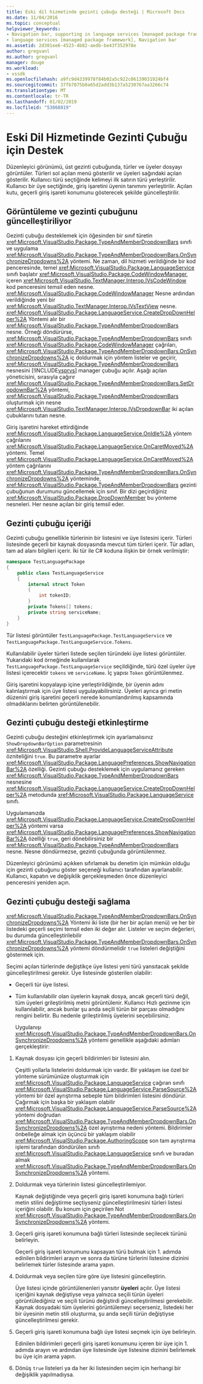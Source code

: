 ```yaml
---
title: Eski dil hizmetinde gezinti çubuğu desteği | Microsoft Docs
ms.date: 11/04/2016
ms.topic: conceptual
helpviewer_keywords:
- Navigation bar, supporting in language services [managed package framework]
- language services [managed package framework], Navigation bar
ms.assetid: 2d301ee6-4523-4b82-aedb-be43f352978e
author: gregvanl
ms.author: gregvanl
manager: douge
ms.workload:
- vssdk
ms.openlocfilehash: a9fc9d4339978f84b02a5c922c06139031924bf4
ms.sourcegitcommit: 37fb7075b0a65d2add3b137a5230767aa3266c74
ms.translationtype: MT
ms.contentlocale: tr-TR
ms.lasthandoff: 01/02/2019
ms.locfileid: "53868819"
---
```

# <a name="support-for-the-navigation-bar-in-a-legacy-language-service"></a>Eski Dil Hizmetinde Gezinti Çubuğu için Destek
Düzenleyici görünümü, üst gezinti çubuğunda, türler ve üyeler dosyayı görüntüler. Türleri sol açılan menü gösterilir ve üyeleri sağındaki açılan gösterilir. Kullanıcı türü seçtiğinde kelimeyi ilk satırın türü yerleştirilir. Kullanıcı bir üye seçtiğinde, giriş işaretini üyenin tanımını yerleştirilir. Açılan kutu, geçerli giriş işareti konumunu gösterecek şekilde güncelleştirilir.  
  
## <a name="displaying-and-updating-the-navigation-bar"></a>Görüntüleme ve gezinti çubuğunu güncelleştiriliyor  
 Gezinti çubuğu desteklemek için öğesinden bir sınıf türetin <xref:Microsoft.VisualStudio.Package.TypeAndMemberDropdownBars> sınıfı ve uygulama <xref:Microsoft.VisualStudio.Package.TypeAndMemberDropdownBars.OnSynchronizeDropdowns%2A> yöntemi. Ne zaman, dil hizmeti verildiğinde bir kod penceresinde, temel <xref:Microsoft.VisualStudio.Package.LanguageService> sınıfı başlatır <xref:Microsoft.VisualStudio.Package.CodeWindowManager>, içeren <xref:Microsoft.VisualStudio.TextManager.Interop.IVsCodeWindow> kod penceresini temsil eden nesne. <xref:Microsoft.VisualStudio.Package.CodeWindowManager> Nesne ardından verildiğinde yeni bir <xref:Microsoft.VisualStudio.TextManager.Interop.IVsTextView> nesne. <xref:Microsoft.VisualStudio.Package.LanguageService.CreateDropDownHelper%2A> Yöntemi alır bir <xref:Microsoft.VisualStudio.Package.TypeAndMemberDropdownBars> nesne. Örneği döndürürse, <xref:Microsoft.VisualStudio.Package.TypeAndMemberDropdownBars> sınıfı <xref:Microsoft.VisualStudio.Package.CodeWindowManager> çağrıları, <xref:Microsoft.VisualStudio.Package.TypeAndMemberDropdownBars.OnSynchronizeDropdowns%2A> iç doldurmak için yöntem listeler ve geçirir, <xref:Microsoft.VisualStudio.Package.TypeAndMemberDropdownBars> nesnesini [!INCLUDE[vsprvs](../../code-quality/includes/vsprvs_md.md)] manager çubuğu açılır. Aşağı açılan yöneticisini, sırasıyla çağırır <xref:Microsoft.VisualStudio.Package.TypeAndMemberDropdownBars.SetDropdownBar%2A> yöntemi, <xref:Microsoft.VisualStudio.Package.TypeAndMemberDropdownBars> oluşturmak için nesne <xref:Microsoft.VisualStudio.TextManager.Interop.IVsDropdownBar> iki açılan çubuklarını tutan nesne.  
  
 Giriş işaretini hareket ettirdiğinde <xref:Microsoft.VisualStudio.Package.LanguageService.OnIdle%2A> yöntem çağrılarını <xref:Microsoft.VisualStudio.Package.LanguageService.OnCaretMoved%2A> yöntemi. Temel <xref:Microsoft.VisualStudio.Package.LanguageService.OnCaretMoved%2A> yöntem çağrılarını <xref:Microsoft.VisualStudio.Package.TypeAndMemberDropdownBars.OnSynchronizeDropdowns%2A> yönteminde, <xref:Microsoft.VisualStudio.Package.TypeAndMemberDropdownBars> gezinti çubuğunun durumunu güncellemek için sınıf. Bir dizi geçirdiğiniz <xref:Microsoft.VisualStudio.Package.DropDownMember> bu yönteme nesneleri. Her nesne açılan bir giriş temsil eder.  
  
## <a name="the-contents-of-the-navigation-bar"></a>Gezinti çubuğu içeriği  
 Gezinti çubuğu genellikle türlerinin bir listesini ve üye listesini içerir. Türleri listesinde geçerli bir kaynak dosyasında mevcut tüm türleri içerir. Tür adları, tam ad alanı bilgileri içerir. İki tür ile C# koduna ilişkin bir örnek verilmiştir:  
  
```csharp  
namespace TestLanguagePackage  
{  
    public class TestLanguageService  
    {  
        internal struct Token  
        {  
            int tokenID;  
        }  
        private Tokens[] tokens;  
        private string serviceName;  
    }  
}  
```  
  
 Tür listesi görüntüler `TestLanguagePackage.TestLanguageService` ve `TestLanguagePackage.TestLanguageService.Tokens`.  
  
 Kullanılabilir üyeler türleri listede seçilen türündeki üye listesi görüntüler. Yukarıdaki kod örneğinde kullanılarak `TestLanguagePackage.TestLanguageService` seçildiğinde, türü özel üyeler üye listesi içerecektir `tokens` ve `serviceName`. İç yapısı `Token` görüntülenmez.  
  
 Giriş işaretini kopyalayıp içine yerleştirildiğinde, bir üyenin adını kalınlaştırmak için üye listesi uygulayabilirsiniz. Üyeleri ayrıca gri metin düzenini giriş işaretini geçerli nerede konumlandırılmış kapsamında olmadıklarını belirten görüntülenebilir.  
  
## <a name="enabling-support-for-the-navigation-bar"></a>Gezinti çubuğu desteği etkinleştirme  
 Gezinti çubuğu desteğini etkinleştirmek için ayarlamalısınız `ShowDropdownBarOption` parametresinin <xref:Microsoft.VisualStudio.Shell.ProvideLanguageServiceAttribute> özniteliğini `true`. Bu parametre ayarlar <xref:Microsoft.VisualStudio.Package.LanguagePreferences.ShowNavigationBar%2A> özelliği. Gezinti çubuğu desteklemek için uygulamanız gereken <xref:Microsoft.VisualStudio.Package.TypeAndMemberDropdownBars> nesnesine <xref:Microsoft.VisualStudio.Package.LanguageService.CreateDropDownHelper%2A> metodunda <xref:Microsoft.VisualStudio.Package.LanguageService> sınıfı.  
  
 Uygulamanızda <xref:Microsoft.VisualStudio.Package.LanguageService.CreateDropDownHelper%2A> yöntemi varsa <xref:Microsoft.VisualStudio.Package.LanguagePreferences.ShowNavigationBar%2A> özelliği `true`, geri dönebilirsiniz bir <xref:Microsoft.VisualStudio.Package.TypeAndMemberDropdownBars> nesne. Nesne döndürmezse, gezinti çubuğunda görüntülenmez.  
  
 Düzenleyici görünümü açıkken sıfırlamak bu denetim için mümkün olduğu için gezinti çubuğunu göster seçeneği kullanıcı tarafından ayarlanabilir. Kullanıcı, kapatın ve değişiklik gerçekleşmeden önce düzenleyici penceresini yeniden açın.  
  
## <a name="implementing-support-for-the-navigation-bar"></a>Gezinti çubuğu desteği sağlama  
 <xref:Microsoft.VisualStudio.Package.TypeAndMemberDropdownBars.OnSynchronizeDropdowns%2A> Yöntemi iki liste (bir her bir açılan menü) ve her bir listedeki geçerli seçimi temsil eden iki değer alır. Listeler ve seçim değerleri, bu durumda güncelleştirilebilir <xref:Microsoft.VisualStudio.Package.TypeAndMemberDropdownBars.OnSynchronizeDropdowns%2A> yöntemi döndürmelidir `true` listeleri değiştiğini göstermek için.  
  
 Seçimi açılan türlerinde değiştikçe üye listesi yeni türü yansıtacak şekilde güncelleştirilmesi gerekir. Üye listesinde gösterilen olabilir:  
  
- Geçerli tür üye listesi.  
  
- Tüm kullanılabilir olan üyelerin kaynak dosya, ancak geçerli türü değil, tüm üyeleri grileştirilmiş metni görüntülenir. Kullanıcı Hızlı gezinme için kullanılabilir, ancak bunlar şu anda seçili türün bir parçası olmadığını rengini belirtir. Bu nedenle grileştirilmiş üyelerini seçebilirsiniz.  
  
  Uygulanışı <xref:Microsoft.VisualStudio.Package.TypeAndMemberDropdownBars.OnSynchronizeDropdowns%2A> yöntemi genellikle aşağıdaki adımları gerçekleştirir:  
  
1.  Kaynak dosyası için geçerli bildirimleri bir listesini alın.  
  
     Çeşitli yollarla listelerini doldurmak için vardır. Bir yaklaşım ise özel bir yönteme sürümünüze oluşturmak için <xref:Microsoft.VisualStudio.Package.LanguageService> çağıran sınıfı <xref:Microsoft.VisualStudio.Package.LanguageService.ParseSource%2A> yöntemi bir özel ayrıştırma sebeple tüm bildirimleri listesini döndürür. Çağırmak için başka bir yaklaşım olabilir <xref:Microsoft.VisualStudio.Package.LanguageService.ParseSource%2A> yöntemi doğrudan <xref:Microsoft.VisualStudio.Package.TypeAndMemberDropdownBars.OnSynchronizeDropdowns%2A> özel ayrıştırma nedeni yöntemi. Bildirimler önbelleğe almak için üçüncü bir yaklaşım olabilir <xref:Microsoft.VisualStudio.Package.AuthoringScope> son tam ayrıştırma işlemi tarafından döndürülen sınıfı <xref:Microsoft.VisualStudio.Package.LanguageService> sınıfı ve buradan almak <xref:Microsoft.VisualStudio.Package.TypeAndMemberDropdownBars.OnSynchronizeDropdowns%2A> yöntemi.  
  
2.  Doldurmak veya türlerinin listesi güncelleştirilemiyor.  
  
     Kaynak değiştiğinde veya geçerli giriş işareti konumuna bağlı türleri metin stilini değiştirme seçtiyseniz güncelleştirilmesini türleri listesi içeriğini olabilir. Bu konum için geçirilen Not <xref:Microsoft.VisualStudio.Package.TypeAndMemberDropdownBars.OnSynchronizeDropdowns%2A> yöntemi.  
  
3.  Geçerli giriş işareti konumuna bağlı türleri listesinde seçilecek türünü belirleyin.  
  
     Geçerli giriş işareti konumunu kapsayan türü bulmak için 1. adımda edinilen bildirimleri arayın ve sonra da türüne türlerini listesine dizinini belirlemek türler listesinde arama yapın.  
  
4.  Doldurmak veya seçilen türe göre üye listesini güncelleştirin.  
  
     Üye listesi içinde görüntülenenleri yansıtır **üyeleri** açılır. Üye listesi içeriğini kaynak değiştiyse veya yalnızca seçili türün üyeleri görüntülediğiniz ve seçili türünü değiştirdi güncelleştirilmesi gerekebilir. Kaynak dosyadaki tüm üyelerini görüntülemeyi seçerseniz, listedeki her bir üyesinin metin stili oluşturma, şu anda seçili türün değiştiyse güncelleştirilmesi gerekir.  
  
5.  Geçerli giriş işareti konumuna bağlı üye listesi seçmek için üye belirleyin.  
  
     Edinilen bildirimleri geçerli giriş işareti konumunu içeren bir üye için 1. adımda arayın ve ardından üye listesinde üye listesine dizinini belirlemek bu üye için arama yapın.  
  
6.  Dönüş `true` listeleri ya da her iki listesinden seçim için herhangi bir değişiklik yapılmadıysa.